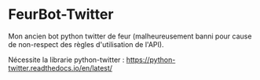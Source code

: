 # FeurBot-Twitter
Mon ancien bot python twitter de feur (malheureusement banni pour cause de non-respect des règles d'utilisation de l'API).

Nécessite la librarie python-twitter : https://python-twitter.readthedocs.io/en/latest/

